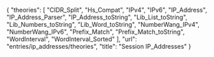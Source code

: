 {
    "theories": [
        "CIDR_Split",
        "Hs_Compat",
        "IPv4",
        "IPv6",
        "IP_Address",
        "IP_Address_Parser",
        "IP_Address_toString",
        "Lib_List_toString",
        "Lib_Numbers_toString",
        "Lib_Word_toString",
        "NumberWang_IPv4",
        "NumberWang_IPv6",
        "Prefix_Match",
        "Prefix_Match_toString",
        "WordInterval",
        "WordInterval_Sorted"
    ],
    "url": "entries/ip_addresses/theories",
    "title": "Session IP_Addresses"
}